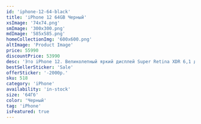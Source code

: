 ```yaml
---
id: 'iphone-12-64-black'
title: 'iPhone 12 64GB Черный'
xsImage: '74x74.png'
smImage: '300x300.png'
mdImage: '585x585.png'
homeCollectionImg: '600x600.png'
altImage: 'Product Image'
price: 55990
discountPrice: 53990
desc: 'Это iPhone 12. Великолепный яркий дисплей Super Retina XDR 6,1 дюйма. Передняя панель Ceramic Shield, с которой риск повреждений дисплея при падении в 4 раза ниже. Потрясающее качество снимков при слабом освещении благодаря ночному режиму на всех камерах. Съёмка, монтаж и воспроизведение видео кинематографического качества в стандарте DolbyVision. Мощный процессор A14 Bionic. И новые аксессуары MagSafe, которые мгновенно примагничиваются и обеспечивают более быструю беспроводную зарядку.'
bestSellerSticker: 'Sale'
offerSticker: '-2000р.'
sku: 518
category: 'iPhone'
availability: 'in-stock'
size: '64Гб'
color: 'Черный'
tag: 'iPhone'
isFeatured: true
---
```

